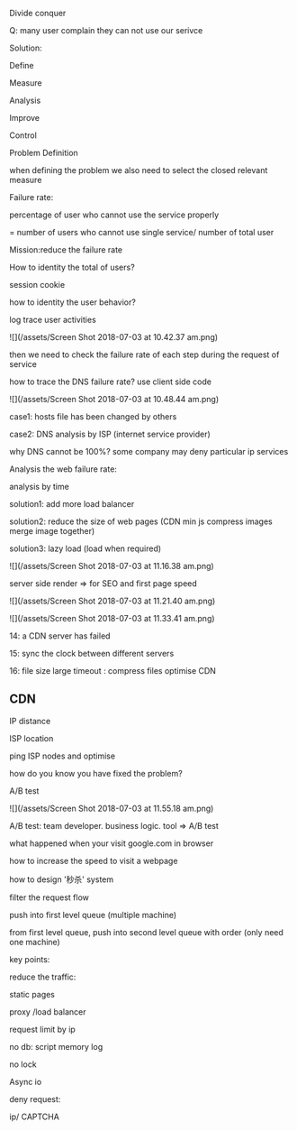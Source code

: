 Divide conquer

Q: many user complain they can not use our serivce

Solution:

Define

Measure

Analysis

Improve

Control

Problem Definition

when defining the problem we also need to select the closed relevant measure

Failure rate:

percentage of user who cannot use the service properly

= number of users who cannot use single service/ number of total user

Mission:reduce the failure rate

How to identity the total of users?

session cookie

how to identity the user behavior?

log trace user activities

![](/assets/Screen Shot 2018-07-03 at 10.42.37 am.png)

then we need to check the failure rate of each step during the request of service

how to trace the DNS failure rate? use client side code

![](/assets/Screen Shot 2018-07-03 at 10.48.44 am.png)

case1: hosts file has been changed by others

case2: DNS analysis by ISP \(internet service provider\)

why DNS cannot be 100%? some company may deny particular ip services

Analysis the web failure rate:

analysis by time

solution1: add more load balancer

solution2: reduce the size of web pages \(CDN min js compress images merge image together\)

solution3: lazy load \(load when required\)

![](/assets/Screen Shot 2018-07-03 at 11.16.38 am.png)

server side render =&gt; for SEO and first page speed

![](/assets/Screen Shot 2018-07-03 at 11.21.40 am.png)

![](/assets/Screen Shot 2018-07-03 at 11.33.41 am.png)

14: a CDN server has failed

15: sync the clock between different servers

16: file size  large timeout : compress files optimise CDN

## CDN

IP distance

ISP location

ping ISP nodes and optimise

how do you know you have fixed the problem?

A/B test

![](/assets/Screen Shot 2018-07-03 at 11.55.18 am.png)

A/B test: team developer. business logic. tool =&gt; A/B test

what happened when your visit google.com in browser

how to increase the speed to visit a webpage

how to design '秒杀' system

filter the request flow

push into first level queue \(multiple machine\)

from first level queue, push into second level queue with order \(only need one machine\)



key points:

reduce the traffic:

static pages

proxy /load balancer

request limit by ip

no db: script memory log

no lock

Async io



deny request: 

ip/ CAPTCHA




